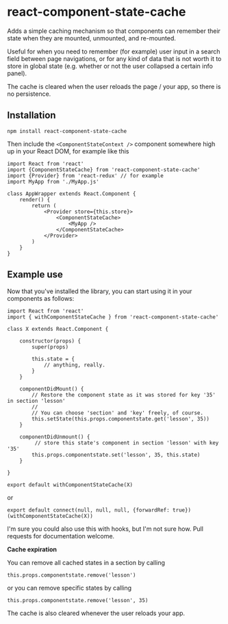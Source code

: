# react-component-state-cache

Adds a simple caching mechanism so that components can remember their state when they are
mounted, unmounted, and re-mounted.

Useful for when you need to remember (for example) user input in a search field between 
page navigations, or for any kind of data that is not worth it to store in global state
(e.g. whether or not the user collapsed a certain info panel). 

The cache is cleared when the user reloads the page / your app, so there is no persistence.

## Installation

    npm install react-component-state-cache

Then include the ```<ComponentStateContext />``` component somewhere high up in your React DOM,
for example like this

    import React from 'react'
    import {ComponentStateCache} from 'react-component-state-cache'
    import {Provider} from 'react-redux' // for example
    import MyApp from './MyApp.js'

    class AppWrapper extends React.Component {
        render() {
            return (
                <Provider store={this.store}>
                    <ComponentStateCache>
                        <MyApp />
                    </ComponentStateCache>
                </Provider>
            )
        }
    }

## Example use

Now that you've installed the library, you can start using it in your components as follows:


    import React from 'react'
    import { withComponentStateCache } from 'react-component-state-cache'

    class X extends React.Component {

        constructor(props) {
            super(props)

            this.state = {
                // anything, really.
            }
        }

        componentDidMount() {
            // Restore the component state as it was stored for key '35' in section 'lesson'
            //
            // You can choose 'section' and 'key' freely, of course.
            this.setState(this.props.componentstate.get('lesson', 35))
        }

        componentDidUnmount() {
             // store this state's component in section 'lesson' with key '35'
            this.props.componentstate.set('lesson', 35, this.state)
        }

    }

    export default withComponentStateCache(X)

or

    export default connect(null, null, null, {forwardRef: true})(withComponentStateCache(X))

I'm sure you could also use this with hooks, but I'm not sure how. Pull requests for documentation welcome.

**Cache expiration**

You can remove all cached states in a section by calling

    this.props.componentstate.remove('lesson')

or you can remove specific states by calling

    this.props.componentstate.remove('lesson', 35)

The cache is also cleared whenever the user reloads your app.
